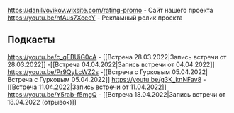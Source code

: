 https://danilvovikov.wixsite.com/rating-promo - Сайт нашего проекта
https://youtu.be/nfAus7XceeY  - Рекламный ролик проекта

## Подкасты
https://youtu.be/c_qFBUiG0cA - [[Встреча 28.03.2022|Запись встречи от 28.03.2022]]
-[[Встреча 04.04.2022|Запись встречи от 04.04.2022]]
https://youtu.be/Pr9QyLcWZ2s -[[Встреча с Гурковым 05.04.2022|Встреча с Гурковым 05.04.2022]]
https://youtu.be/g3K_knNFav8 -[[Встреча 11.04.2022|Запись встречи от 11.04.2022]]
https://youtu.be/Y5rab-f5mgQ - [[Встреча 18.04.2022|Запись встречи от 18.04.2022 (отрывок)]]